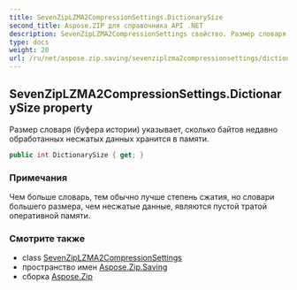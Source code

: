 ```yaml
---
title: SevenZipLZMA2CompressionSettings.DictionarySize
second_title: Aspose.ZIP для справочника API .NET
description: SevenZipLZMA2CompressionSettings свойство. Размер словаря буфера истории указывает сколько байтов недавно обработанных несжатых данных хранится в памяти.
type: docs
weight: 20
url: /ru/net/aspose.zip.saving/sevenziplzma2compressionsettings/dictionarysize/
---
```

## SevenZipLZMA2CompressionSettings.DictionarySize property

Размер словаря (буфера истории) указывает, сколько байтов недавно обработанных несжатых данных хранится в памяти.

```csharp
public int DictionarySize { get; }
```

### Примечания

Чем больше словарь, тем обычно лучше степень сжатия, но словари большего размера, чем несжатые данные, являются пустой тратой оперативной памяти.

### Смотрите также

* class [SevenZipLZMA2CompressionSettings](../)
* пространство имен [Aspose.Zip.Saving](../../sevenziplzma2compressionsettings/)
* сборка [Aspose.Zip](../../../)


